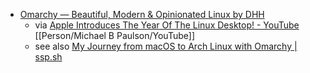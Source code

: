 - [Omarchy — Beautiful, Modern & Opinionated Linux by DHH](https://omarchy.org/)
	- via [Apple Introduces The Year Of The Linux Desktop! - YouTube](https://www.youtube.com/watch?v=GQJZ96l-XQ4) [[Person/Michael B Paulson/YouTube]]
	- see also [My Journey from macOS to Arch Linux with Omarchy | ssp.sh](https://www.ssp.sh/blog/macbook-to-arch-linux-omarchy/)
